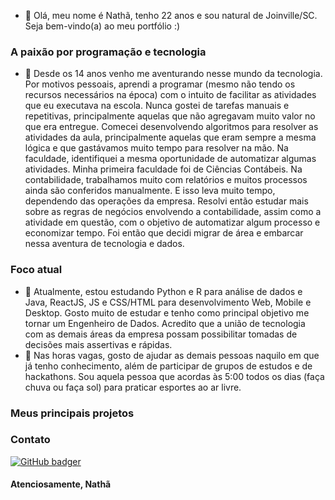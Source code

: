 - 👋 Olá, meu nome é Nathã, tenho 22 anos e sou natural de Joinville/SC. Seja bem-vindo(a) ao meu portfólio :)

### A paixão por programação e tecnologia
- 👀 Desde os 14 anos venho me aventurando nesse mundo da tecnologia. Por motivos pessoais, aprendi a programar (mesmo não tendo os recursos necessários na época) com o intuito de facilitar as atividades que eu executava na escola. Nunca gostei de tarefas manuais e repetitivas, principalmente aquelas que não agregavam muito valor no que era entregue.
Comecei desenvolvendo algoritmos para resolver as atividades da aula, principalmente aquelas que eram sempre a mesma lógica e que gastávamos muito tempo para resolver na mão. Na faculdade, identifiquei a mesma oportunidade de automatizar algumas atividades. Minha primeira faculdade foi de Ciências Contábeis. Na contabilidade, trabalhamos muito com relatórios e muitos processos ainda são conferidos manualmente. E isso leva muito tempo, dependendo das operações da empresa. Resolvi então estudar mais sobre as regras de negócios envolvendo a contabilidade, assim como a atividade em questão, com o objetivo de automatizar algum processo e economizar tempo. Foi então que decidi migrar de área e embarcar nessa aventura de tecnologia e dados.

### Foco atual
- 🌱 Atualmente, estou estudando Python e R para análise de dados e Java, ReactJS, JS e CSS/HTML para desenvolvimento Web, Mobile e Desktop. Gosto muito de estudar e tenho como principal objetivo me tornar um Engenheiro de Dados. Acredito que a união de tecnologia com as demais áreas da empresa possam possibilitar tomadas de decisões mais assertivas e rápidas. 
- 💞️ Nas horas vagas, gosto de ajudar as demais pessoas naquilo em que já tenho conhecimento, além de participar de grupos de estudos e de hackathons. Sou aquela pessoa que acordas às 5:00 todos os dias (faça chuva ou faça sol) para praticar esportes ao ar livre.

### Meus principais projetos


### Contato
[![GitHub badger](https://img.shields.io/badge/LinkedIn-linkedin.com%2Fin%2Fnath%C3%A3--correia-blue)](https://linkedin.com/in/nathã-correia)

#### Atenciosamente, Nathã



